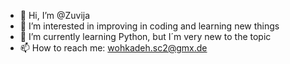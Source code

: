 - 👋 Hi, I’m @Zuvija
- 👀 I’m interested in improving in coding and learning new things
- 🌱 I’m currently learning Python, but I´m very new to the topic
- 📫 How to reach me: wohkadeh.sc2@gmx.de

<!---
Zuvija/Zuvija is a ✨ special ✨ repository because its `README.md` (this file) appears on your GitHub profile.
You can click the Preview link to take a look at your changes.
--->
